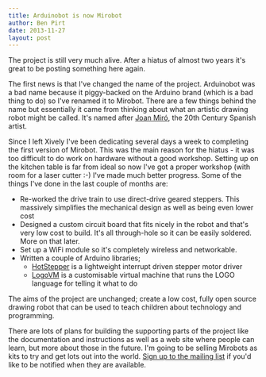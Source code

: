 ```yaml
---
title: Arduinobot is now Mirobot
author: Ben Pirt
date: 2013-11-27
layout: post
---
```


The project is still very much alive. After a hiatus of almost two years it's great to be posting something here again.

The first news is that I've changed the name of the project. Arduinobot was a bad name because it piggy-backed on the Arduino brand (which is a bad thing to do) so I've renamed it to Mirobot. There are a few things behind the name but essentially it came from thinking about what an artistic drawing robot might be called. It's named after [Joan Miró](https://en.wikipedia.org/wiki/Joan_Mir%C3%B3), the 20th Century Spanish artist.

Since I left Xively I've been dedicating several days a week to completing the first version of Mirobot. This was the main reason for the hiatus - it was too difficult to do work on hardware without a good workshop. Setting up on the kitchen table is far from ideal so now I've got a proper workshop (with room for a laser cutter :-) I've made much better progress. Some of the things I've done in the last couple of months are:

 - Re-worked the drive train to use direct-drive geared steppers. This massively simplifies the mechanical design as well as being even lower cost
 - Designed a custom circuit board that fits nicely in the robot and that's very low cost to build. It's all through-hole so it can be easily soldered. More on that later.
 - Set up a WiFi module so it's completely wireless and networkable.
 - Written a couple of Arduino libraries;
   - [HotStepper](https://github.com/bjpirt/HotStepper) is a lightweight interrupt driven stepper motor driver
   - [LogoVM](https://github.com/bjpirt/LogoVM) is a customisable virtual machine that runs the LOGO language for telling it what to do
 
The aims of the project are unchanged; create a low cost, fully open source drawing robot that can be used to teach children about technology and programming.

There are lots of plans for building the supporting parts of the project like the documentation and instructions as well as a web site where people can learn, but more about those in the future. I'm going to be selling Mirobots as kits to try and get lots out into the world. [Sign up to the mailing list](/signup) if you'd like to be notified when they are available.

